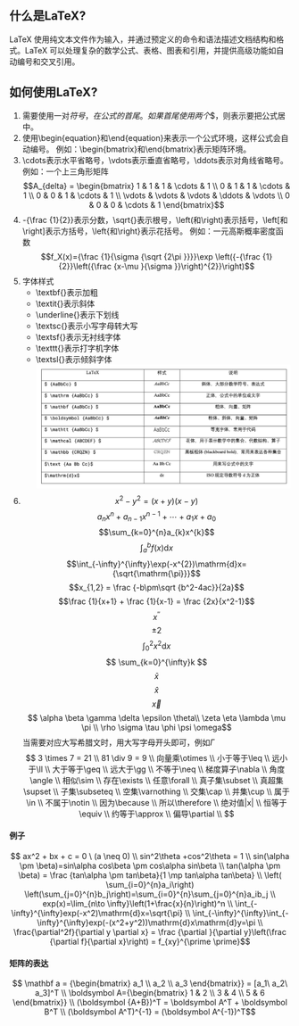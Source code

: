 ## 什么是LaTeX?
LaTeX 使用纯文本文件作为输入，并通过预定义的命令和语法描述文档结构和格式。LaTeX 可以处理复杂的数学公式、表格、图表和引用，并提供高级功能如自动编号和交叉引用。

## 如何使用LaTeX?
1. 需要使用一对$符号，在公式的首尾。如果首尾使用两个$$，则表示要把公式居中。
2. 使用\begin{equation}和\end{equation}来表示一个公式环境，这样公式会自动编号。
    例如：\begin{bmatrix}和\end{bmatrix}表示矩阵环境。
3. \cdots表示水平省略号，\vdots表示垂直省略号，\ddots表示对角线省略号。
    例如：一个上三角形矩阵
    $$A_{delta} = 
    \begin{bmatrix}
    1 & 1 & 1 & \cdots & 1 \\
    0 & 1 & 1 & \cdots  & 1 \\
    0 & 0 & 1 & \cdots  & 1 \\
    \vdots & \vdots & \vdots & \ddots & \vdots \\
    0 & 0 & 0 & \cdots  & 1
    \end{bmatrix}$$
4. -{\frac {1}{2}}表示分数，\sqrt{}表示根号，\left(和\right)表示括号，\left[和\right]表示方括号，\left\{和\right\}表示花括号。
    例如：一元高斯概率密度函数
    $$f_X(x)={\frac {1}{\sigma {\sqrt {2\pi }}}}\exp \left({-{\frac {1}{2}}\left({\frac {x-\mu }{\sigma }}\right)^{2}}\right)$$
5. 字体样式
    - \textbf{}表示加粗
    - \textit{}表示斜体
    - \underline{}表示下划线
    - \textsc{}表示小写字母转大写
    - \textsf{}表示无衬线字体
    - \texttt{}表示打字机字体
    - \textsl{}表示倾斜字体
    ![alt text](<CleanShot Preview-2025.02.11.png>)
6. $$x^2 - y^2 = \left(x+y\right)\left(x-y\right)$$
$$a_{n}x^{n} + a_{n-1}x^{n-1} + \cdots + a_{1}x + a_{0}$$
$$\sum_{k=0}^{n}a_{k}x^{k}$$
$$\int_{a}^{b}f(x) \mathrm {d}x$$
$$\int_{-\infty}^{\infty}\exp(-x^{2})\mathrm{d}x={\sqrt{\mathrm{\pi}}}$$
$$x_{1,2} = \frac {-b\pm\sqrt {b^2-4ac}}{2a}$$
$$\frac {1}{x+1} + \frac {1}{x-1} = \frac {2x}{x^2-1}$$ 
$$x^{\prime \prime}$$
$$ \pm2 $$
$$ \int_0^2x^2 \mathrm{d}x $$ 
$$ \sum_{k=0}^{\infty}k $$ 
$$ \bar{x} $$
$$ \hat{x} $$
$$ \overrightarrow{x} $$
$$ \alpha \beta \gamma \delta \epsilon \theta\\
\zeta \eta \lambda \mu \pi \\
\rho \sigma \tau \phi \psi \omega$$当需要对应大写希腊文时，用大写字母开头即可，例如$\Gamma$
$$ 3 \times 7 = 21 \\
81 \div 9 = 9 \\
向量乘\otimes \\
小于等于\leq \\
远小于\ll \\
大于等于\geq \\
远大于\gg \\
不等于\neq \\
梯度算子\nabla \\
角度\angle \\
相似\sim \\
存在\exists \\
任意\forall \\
真子集\subset \\
真超集\supset \\
子集\subseteq \\
空集\varnothing \\
交集\cap \\
并集\cup \\
属于\in \\
不属于\notin \\
因为\because \\
所以\therefore \\
绝对值|x| \\
恒等于\equiv \\
约等于\approx \\
偏导\partial \\
$$
#### **例子**
$$ ax^2 + bx + c = 0 \ (a \neq 0) \\
sin^2\theta +cos^2\theta = 1 \\
sin(\alpha \pm \beta)=sin\alpha cos\beta \pm cos\alpha sin\beta \\
tan(\alpha \pm \beta) = \frac {tan\alpha \pm tan\beta}{1 \mp tan\alpha tan\beta} \\
\left( \sum_{i=0}^{n}a_i\right) \left(\sum_{j=0}^{n}b_j\right)=\sum_{i=0}^{n}\sum_{j=0}^{n}a_ib_j \\
exp(x)=\lim_{n\to \infty}\left(1+\frac{x}{n}\right)^n \\
\int_{-\infty}^{\infty}exp(-x^2)\mathrm{d}x=\sqrt{\pi} \\
\int_{-\infty}^{\infty}\int_{-\infty}^{\infty}exp(-(x^2+y^2))\mathrm{d}x\mathrm{d}y=\pi \\
\frac{\partial^2f}{\partial y \partial x} = \frac {\partial }{\partial y}\left(\frac {\partial f}{\partial x}\right) = f_{xy}^{\prime \prime}$$
#### 矩阵的表达
$$ \mathbf a = {\begin{bmatrix} a_1 \\
a_2 \\ a_3 \end{bmatrix}} = [a_1\ a_2\ a_3]^T \\
\boldsymbol A={\begin{bmatrix} 1 & 2 \\ 3 & 4 \\ 5 & 6 \end{bmatrix}} \\
(\boldsymbol {A+B})^T = \boldsymbol A^T + \boldsymbol B^T \\
(\boldsymbol A^T)^{-1} = (\boldsymbol A^{-1})^T$$


